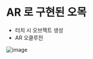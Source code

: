 # AR 로 구현된 오목

+ 터치 시 오브젝트 생성
+ AR 오클루전

![image](https://user-images.githubusercontent.com/77781435/219997933-f51e2b58-4de3-42b9-9c35-3684cd8be801.png)
